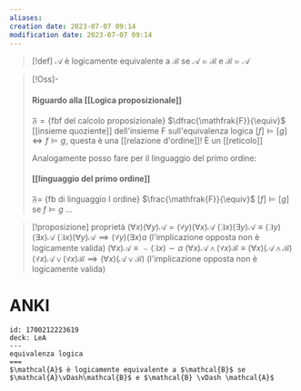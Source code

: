 ```yaml
---
aliases: 
creation date: 2023-07-07 09:14
modification date: 2023-07-07 09:14
---
```


>[!def]
>$\mathcal{A}$ è logicamente equivalente a $\mathcal{B}$ se $\mathcal{A} \vDash \mathcal{B}$ e $\mathcal{B} \vDash \mathcal{A}$


>[!Oss]-
>#### Riguardo alla [[Logica proposizionale]]
>$\mathfrak F = \{ \text{fbf del calcolo proposizionale} \}$
>$\dfrac{\mathfrak{F}}{\equiv}$ [[insieme quoziente]] dell'insieme F sull'equivalenza logica
>$[f] \vDash [g] \iff f \vDash g$, questa è una [[relazione d'ordine]]!
>È un [[reticolo]]
>
>Analogamente posso fare per il linguaggio del primo ordine:
>
>#### [[linguaggio del primo ordine]]
>$\mathfrak{F} =$ {fb di linguaggio I ordine}
>$\frac{\mathfrak{F}}{\equiv}$
>$[f] \vDash [g]$ se $f \vDash g$
>...


>[!proposizione] proprietà
>$(\forall x)(\forall y)\mathcal{A}= (\forall y)(\forall x) \mathcal{A}$
>$(\exists x)(\exists y) \mathcal{A} \equiv (\exists y)(\exists x) \mathcal{A}$
>$(\exists x)(\forall y) \mathcal{A} \implies (\forall y)(\exists x)a$ (l'implicazione opposta non è logicamente valida)
>$(\forall x) \mathcal{A} \equiv \sim (\exists x) \sim a$
>$(\forall x) \mathcal{ A} \land (\forall x) \mathcal{B} \equiv (\forall x) (\mathcal{A} \land \mathcal{B})$
>$(\forall x) \mathcal{A} \lor (\forall x) \mathcal{B} \implies (\forall x) (\mathcal{A} \lor \mathcal{B})$ (l'implicazione opposta non è logicamente valida)

# ANKI

```anki
id: 1700212223619
deck: LeA
---
equivalenza logica
===
$\mathcal{A}$ è logicamente equivalente a $\mathcal{B}$ se $\mathcal{A}\vDash\mathcal{B}$ e $\mathcal{B} \vDash \mathcal{A}$
```

